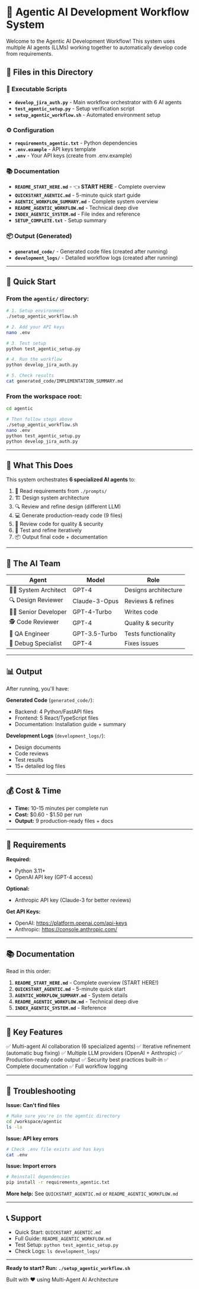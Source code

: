 # 🤖 Agentic AI Development Workflow System

Welcome to the Agentic AI Development Workflow! This system uses multiple AI agents (LLMs) working together to automatically develop code from requirements.

## 📁 Files in this Directory

### 🚀 Executable Scripts
- **`develop_jira_auth.py`** - Main workflow orchestrator with 6 AI agents
- **`test_agentic_setup.py`** - Setup verification script
- **`setup_agentic_workflow.sh`** - Automated environment setup

### ⚙️ Configuration
- **`requirements_agentic.txt`** - Python dependencies
- **`.env.example`** - API keys template
- **`.env`** - Your API keys (create from .env.example)

### 📚 Documentation
- **`README_START_HERE.md`** - 👈 **START HERE** - Complete overview
- **`QUICKSTART_AGENTIC.md`** - 5-minute quick start guide
- **`AGENTIC_WORKFLOW_SUMMARY.md`** - Complete system overview
- **`README_AGENTIC_WORKFLOW.md`** - Technical deep dive
- **`INDEX_AGENTIC_SYSTEM.md`** - File index and reference
- **`SETUP_COMPLETE.txt`** - Setup summary

### 📦 Output (Generated)
- **`generated_code/`** - Generated code files (created after running)
- **`development_logs/`** - Detailed workflow logs (created after running)

---

## 🚀 Quick Start

### From the `agentic/` directory:

```bash
# 1. Setup environment
./setup_agentic_workflow.sh

# 2. Add your API keys
nano .env

# 3. Test setup
python test_agentic_setup.py

# 4. Run the workflow
python develop_jira_auth.py

# 5. Check results
cat generated_code/IMPLEMENTATION_SUMMARY.md
```

### From the workspace root:

```bash
cd agentic

# Then follow steps above
./setup_agentic_workflow.sh
nano .env
python test_agentic_setup.py
python develop_jira_auth.py
```

---

## 🎯 What This Does

This system orchestrates **6 specialized AI agents** to:

1. 📖 Read requirements from `./prompts/`
2. 🏗️  Design system architecture
3. 🔍 Review and refine design (different LLM)
4. 💻 Generate production-ready code (9 files)
5. 🔎 Review code for quality & security
6. 🧪 Test and refine iteratively
7. 📦 Output final code + documentation

---

## 🤖 The AI Team

| Agent | Model | Role |
|-------|-------|------|
| 👨‍💼 System Architect | GPT-4 | Designs architecture |
| 🔍 Design Reviewer | Claude-3-Opus | Reviews & refines |
| 👨‍💻 Senior Developer | GPT-4-Turbo | Writes code |
| 🕵️ Code Reviewer | GPT-4 | Quality & security |
| 🧪 QA Engineer | GPT-3.5-Turbo | Tests functionality |
| 🔧 Debug Specialist | GPT-4 | Fixes issues |

---

## 📊 Output

After running, you'll have:

**Generated Code** (`generated_code/`):
- Backend: 4 Python/FastAPI files
- Frontend: 5 React/TypeScript files
- Documentation: Installation guide + summary

**Development Logs** (`development_logs/`):
- Design documents
- Code reviews
- Test results
- 15+ detailed log files

---

## 💰 Cost & Time

- **Time:** 10-15 minutes per complete run
- **Cost:** $0.60 - $1.50 per run
- **Output:** 9 production-ready files + docs

---

## 🔑 Requirements

**Required:**
- Python 3.11+
- OpenAI API key (GPT-4 access)

**Optional:**
- Anthropic API key (Claude-3 for better reviews)

**Get API Keys:**
- OpenAI: https://platform.openai.com/api-keys
- Anthropic: https://console.anthropic.com/

---

## 📚 Documentation

Read in this order:

1. **`README_START_HERE.md`** - Complete overview (START HERE!)
2. **`QUICKSTART_AGENTIC.md`** - 5-minute quick start
3. **`AGENTIC_WORKFLOW_SUMMARY.md`** - System details
4. **`README_AGENTIC_WORKFLOW.md`** - Technical deep dive
5. **`INDEX_AGENTIC_SYSTEM.md`** - Reference

---

## 🌟 Key Features

✅ Multi-agent AI collaboration (6 specialized agents)
✅ Iterative refinement (automatic bug fixing)
✅ Multiple LLM providers (OpenAI + Anthropic)
✅ Production-ready code output
✅ Security best practices built-in
✅ Complete documentation
✅ Full workflow logging

---

## 🔧 Troubleshooting

**Issue: Can't find files**
```bash
# Make sure you're in the agentic directory
cd /workspace/agentic
ls -la
```

**Issue: API key errors**
```bash
# Check .env file exists and has keys
cat .env
```

**Issue: Import errors**
```bash
# Reinstall dependencies
pip install -r requirements_agentic.txt
```

**More help:** See `QUICKSTART_AGENTIC.md` or `README_AGENTIC_WORKFLOW.md`

---

## 📞 Support

- Quick Start: `QUICKSTART_AGENTIC.md`
- Full Guide: `README_AGENTIC_WORKFLOW.md`
- Test Setup: `python test_agentic_setup.py`
- Check Logs: `ls development_logs/`

---

**Ready to start? Run: `./setup_agentic_workflow.sh`**

Built with ❤️ using Multi-Agent AI Architecture
